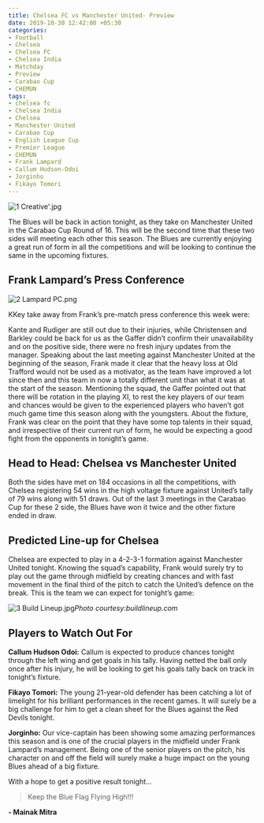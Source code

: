 ```yaml
---
title: Chelsea FC vs Manchester United- Preview
date: 2019-10-30 12:42:00 +05:30
categories:
- Football
- Chelsea
- Chelsea FC
- Chelsea India
- Matchday
- Preview
- Carabao Cup
- CHEMUN
tags:
- chelsea fc
- Chelsea India
- Chelsea
- Manchester United
- Carabao Cup
- English League Cup
- Premier League
- CHEMUN
- Frank Lampard
- Callum Hudson-Odoi
- Jorginho
- Fikayo Tomori
---
```


![1 Creative'.jpg](/uploads/1%20Creative'.jpg)

The Blues will be back in action tonight, as they take on Manchester United in the Carabao Cup Round of 16. This will be the second time that these two sides will meeting each other this season. The Blues are currently enjoying a great run of form in all the competitions and will be looking to continue the same in the upcoming fixtures.

## Frank Lampard’s Press Conference

![2 Lampard PC.png](/uploads/2%20Lampard%20PC.png)

KKey take away from Frank’s pre-match press conference this week were:

Kante and Rudiger are still out due to their injuries, while Christensen and Barkley could be back for us as the Gaffer didn’t confirm their unavailability and on the positive side, there were no fresh injury updates from the manager. Speaking about the last meeting against Manchester United at the beginning of the season, Frank made it clear that the heavy loss at Old Trafford would not be used as a motivator, as the team have improved a lot since then and this team in now a totally different unit than what it was at the start of the season. Mentioning the squad, the Gaffer pointed out that there will be rotation in the playing XI, to rest the key players of our team and chances would be given to the experienced players who haven’t got much game time this season along with the youngsters. About the fixture, Frank was clear on the point that they have some top talents in their squad, and irrespective of their current run of form, he would be expecting a good fight from the opponents in tonight’s game.

## Head to Head: Chelsea vs Manchester United

Both the sides have met on 184 occasions in all the competitions, with Chelsea registering 54 wins in the high voltage fixture against United’s tally of 79 wins along with 51 draws. Out of the last 3 meetings in the Carabao Cup for these 2 side, the Blues have won it twice and the other fixture ended in draw.

## Predicted Line-up for Chelsea

Chelsea are expected to play in a 4-2-3-1 formation against Manchester United tonight. Knowing the squad’s capability, Frank would surely try to play out the game through midfield by creating chances and with fast movement in the final third of the pitch to catch the United’s defence on the break. 
This is the team we can expect for tonight’s game:

![3 Build Lineup.jpg](/uploads/3%20Build%20Lineup.jpg)*Photo courtesy:buildlineup.com*

## Players to Watch Out For

**Callum Hudson Odoi:** Callum is expected to produce chances tonight through the left wing and get goals in his tally. Having netted the ball only once after his injury, he will be looking to get his goals tally back on track in tonight’s fixture.

**Fikayo Tomori:** The young 21-year-old defender has been catching a lot of limelight for his brilliant performances in the recent games. It will surely be a big challenge for him to get a clean sheet for the Blues against the Red Devils tonight.

**Jorginho:** Our vice-captain has been showing some amazing performances this season and is one of the crucial players in the midfield under Frank Lampard’s management. Being one of the senior players on the pitch, his character on and off the field will surely make a huge impact on the young Blues ahead of a big fixture. 

With a hope to get a positive result tonight... 

> Keep the Blue Flag Flying High!!!

**- Mainak Mitra**